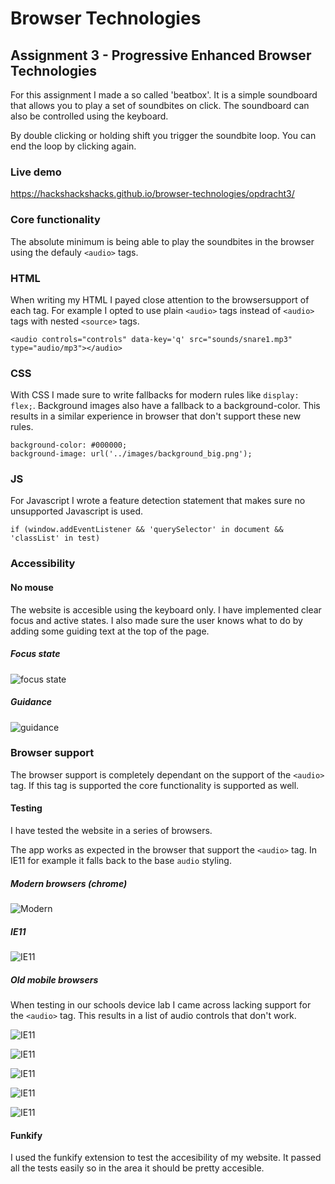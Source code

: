 # Browser Technologies
## Assignment 3 - Progressive Enhanced Browser Technologies
For this assignment I made a so called 'beatbox'. It is a simple soundboard that allows you to play a set of soundbites on click. The soundboard can also be controlled using the keyboard.

By double clicking or holding shift you trigger the soundbite loop. You can end the loop by clicking again. 

### Live demo
https://hackshackshacks.github.io/browser-technologies/opdracht3/

### Core functionality
The absolute minimum is being able to play the soundbites in the browser using the defauly `<audio>` tags.

### HTML
When writing my HTML I payed close attention to the browsersupport of each tag. For example I opted to use plain `<audio>` tags instead of `<audio>` tags with nested `<source>` tags.
```
<audio controls="controls" data-key='q' src="sounds/snare1.mp3" type="audio/mp3"></audio>
```

### CSS 
With CSS I made sure to write fallbacks for modern rules like `display: flex;`. Background images also have a fallback to a background-color. This results in a similar experience in browser that don't support these new rules.

```
background-color: #000000;
background-image: url('../images/background_big.png');
```

### JS
For Javascript I wrote a feature detection statement that makes sure no unsupported Javascript is used.
```
if (window.addEventListener && 'querySelector' in document && 'classList' in test)
```

### Accessibility
#### No mouse
The website is accesible using the keyboard only. I have implemented clear focus and active states. I also made sure the user knows what to do by adding some guiding text at the top of the page.

##### Focus state
![focus state](https://github.com/hackshackshacks/browser-technologies/blob/master/opdracht3/readme_images/focus.png?raw=true)

##### Guidance
![guidance](https://github.com/hackshackshacks/browser-technologies/blob/master/opdracht3/readme_images/guidance.png?raw=true)

### Browser support
The browser support is completely dependant on the support of the `<audio>` tag. If this tag is supported the core functionality is supported as well.

#### Testing
I have tested the website in a series of browsers.

The app works as expected in the browser that support the `<audio>` tag. In IE11 for example it falls back to the base `audio` styling.

##### Modern browsers (chrome)
![Modern](https://github.com/hackshackshacks/browser-technologies/blob/master/opdracht3/readme_images/modern.png?raw=true)

##### IE11
![IE11](https://github.com/hackshackshacks/browser-technologies/blob/master/opdracht3/readme_images/ie11.jpeg?raw=true)

##### Old mobile browsers
When testing in our schools device lab I came across lacking support for the `<audio>` tag. This results in a list of audio controls that don't work.

![IE11](https://github.com/hackshackshacks/browser-technologies/blob/master/opdracht3/readme_images/old1.jpg?raw=true)

![IE11](https://github.com/hackshackshacks/browser-technologies/blob/master/opdracht3/readme_images/old2.jpg?raw=true)

![IE11](https://github.com/hackshackshacks/browser-technologies/blob/master/opdracht3/readme_images/old3.jpg?raw=true)

![IE11](https://github.com/hackshackshacks/browser-technologies/blob/master/opdracht3/readme_images/old4.jpg?raw=true)

![IE11](https://github.com/hackshackshacks/browser-technologies/blob/master/opdracht3/readme_images/old5.jpg?raw=true)

#### Funkify
I used the funkify extension to test the accesibility of my website. It passed all the tests easily so in the area it should be pretty accesible.


